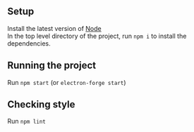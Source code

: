## Setup
Install the latest version of [Node](nodejs.org) \
In the top level directory of the project, run `npm i` to install the dependencies.

## Running the project
Run `npm start` (or `electron-forge start`)

## Checking style
Run `npm lint`
